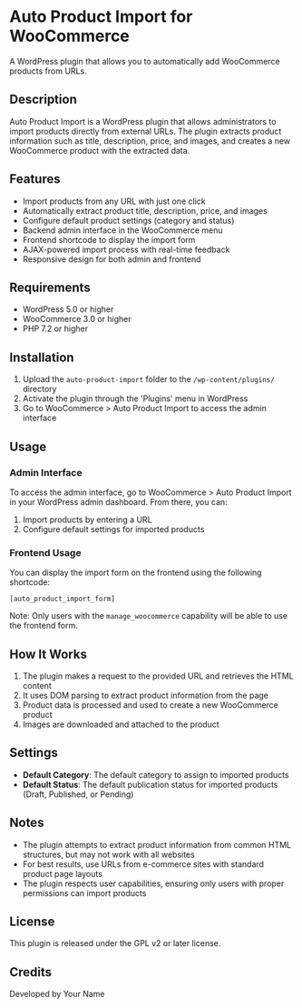 # Auto Product Import for WooCommerce

A WordPress plugin that allows you to automatically add WooCommerce products from URLs.

## Description

Auto Product Import is a WordPress plugin that allows administrators to import products directly from external URLs. The plugin extracts product information such as title, description, price, and images, and creates a new WooCommerce product with the extracted data.

## Features

- Import products from any URL with just one click
- Automatically extract product title, description, price, and images
- Configure default product settings (category and status)
- Backend admin interface in the WooCommerce menu
- Frontend shortcode to display the import form
- AJAX-powered import process with real-time feedback
- Responsive design for both admin and frontend

## Requirements

- WordPress 5.0 or higher
- WooCommerce 3.0 or higher
- PHP 7.2 or higher

## Installation

1. Upload the `auto-product-import` folder to the `/wp-content/plugins/` directory
2. Activate the plugin through the 'Plugins' menu in WordPress
3. Go to WooCommerce > Auto Product Import to access the admin interface

## Usage

### Admin Interface

To access the admin interface, go to WooCommerce > Auto Product Import in your WordPress admin dashboard. From there, you can:

1. Import products by entering a URL
2. Configure default settings for imported products

### Frontend Usage

You can display the import form on the frontend using the following shortcode:

```
[auto_product_import_form]
```

Note: Only users with the `manage_woocommerce` capability will be able to use the frontend form.

## How It Works

1. The plugin makes a request to the provided URL and retrieves the HTML content
2. It uses DOM parsing to extract product information from the page
3. Product data is processed and used to create a new WooCommerce product
4. Images are downloaded and attached to the product

## Settings

- **Default Category**: The default category to assign to imported products
- **Default Status**: The default publication status for imported products (Draft, Published, or Pending)

## Notes

- The plugin attempts to extract product information from common HTML structures, but may not work with all websites
- For best results, use URLs from e-commerce sites with standard product page layouts
- The plugin respects user capabilities, ensuring only users with proper permissions can import products

## License

This plugin is released under the GPL v2 or later license.

## Credits

Developed by Your Name 
